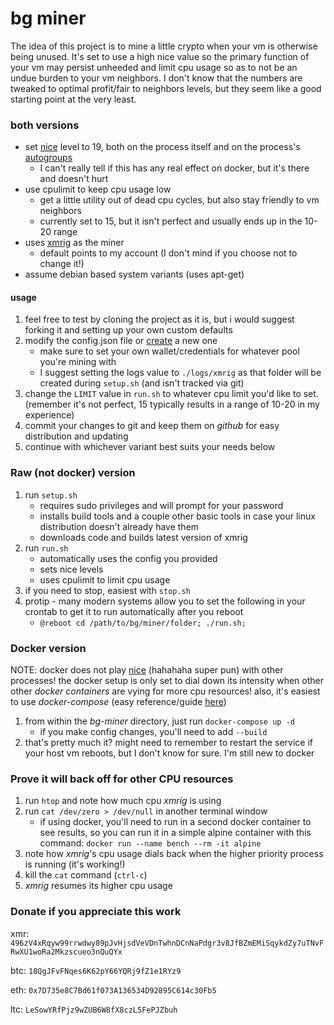 # bg miner

The idea of this project is to mine a little crypto when your vm is otherwise being unused. It's set to use a high nice value so the primary function of your vm may persist unheeded and limit cpu usage so as to not be an undue burden to your vm neighbors. I don't know that the numbers are tweaked to optimal profit/fair to neighbors levels, but they seem like a good starting point at the very least.

### both versions

* set [nice](https://en.wikipedia.org/wiki/Nice_(Unix)) level to 19, both on the process itself and on the process's [autogroups](https://superuser.com/a/1151279)
	* I can't really tell if this has any real effect on docker, but it's there and doesn't hurt
* use cpulimit to keep cpu usage low
	* get a little utility out of dead cpu cycles, but also stay friendly to vm neighbors
	* currently set to 15, but it isn't perfect and usually ends up in the 10-20 range
* uses [xmrig](https://github.com/xmrig/xmrig) as the miner
	* default points to my account (I don't mind if you choose not to change it!)
* assume debian based system variants (uses apt-get)

#### usage

1. feel free to test by cloning the project as it is, but i would suggest forking it and setting up your own custom defaults
1. modify the config.json file or [create](https://config.xmrig.com/xmrig) a new one
	* make sure to set your own wallet/credentials for whatever pool you're mining with
	* I suggest setting the logs value to `./logs/xmrig` as that folder will be created during `setup.sh` (and isn't tracked via git)
1. change the `LIMIT` value in `run.sh` to whatever cpu limit you'd like to set. (remember it's not perfect, 15 typically results in a range of 10-20 in my experience)
1. commit your changes to git and keep them on *github* for easy distribution and updating
1. continue with whichever variant best suits your needs below

### Raw (not docker) version 

1. run `setup.sh`
	* requires sudo privileges and will prompt for your password
	* installs build tools and a couple other basic tools in case your linux distribution doesn't already have them
	* downloads code and builds latest version of xmrig
1. run `run.sh`
	* automatically uses the config you provided
	* sets nice levels
	* uses cpulimit to limit cpu usage
1. if you need to stop, easiest with `stop.sh`
1. protip - many modern systems allow you to set the following in your crontab to get it to run automatically after you reboot
	* `@reboot cd /path/to/bg/miner/folder; ./run.sh;`

### Docker version

NOTE: docker does not play [nice](https://en.wikipedia.org/wiki/Nice_(Unix)) (hahahaha super pun) with other processes! the docker setup is only set to dial down its intensity when other other *docker containers* are vying for more cpu resources! also, it's easiest to use *docker-compose* (easy reference/guide [here](https://markdowndemo.redeggproductions.com/permalink.php?perma=a6fe3a777cea529a24e0e738eb19c6e6))

1. from within the *bg-miner* directory, just run `docker-compose up -d`
	* if you make config changes, you'll need to add `--build`
1. that's pretty much it? might need to remember to restart the service if your host vm reboots, but I don't know for sure. I'm still new to docker

### Prove it will back off for other CPU resources

1. run `htop` and note how much cpu *xmrig* is using
1. run `cat /dev/zero > /dev/null` in another terminal window
	* if using docker, you'll need to run in a second docker container to see results, so you can run it in a simple alpine container with this command: `docker run --name bench --rm -it alpine`
1. note how *xmrig*'s cpu usage dials back when the higher priority process is running (it's working!)
1. kill the `cat` command (`ctrl-c`)
1. *xmrig* resumes its higher cpu usage

### Donate if you appreciate this work
xmr: `496zV4xRqyw99rrwdwy89pJvHjsdVeVDnTwhnDCnNaPdgr3v8JfBZmEMiSqykdZy7uTNvFRwXU1woRa2Mkzscueo3nQuQYx`

btc: `18QgJFvFNqes6K62pY66YQRj9fZ1e1RYz9`

eth: `0x7D735e8C7Bd61f073A136534D92895C614c30Fb5`

ltc: `LeSowYRfPjz9wZUB6W8fX8czL5FePJZbuh`
